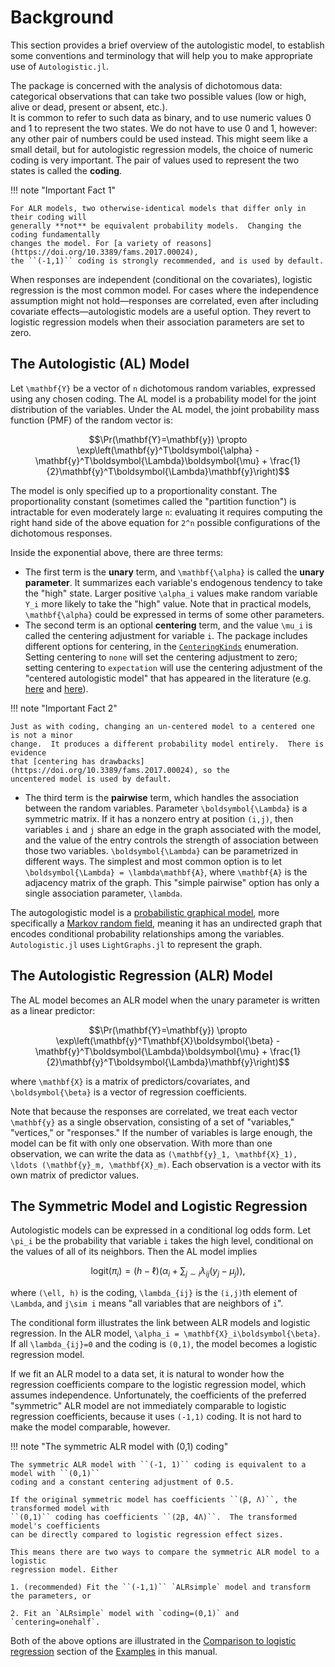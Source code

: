 # Background

This section provides a brief overview of the autologistic model, to establish some
conventions and terminology that will help you to make appropriate use of `Autologistic.jl`.

The package is concerned with the analysis of dichotomous data: categorical observations
that can take two possible values (low or high, alive or dead, present or absent, etc.).  
It is common to refer to such data as binary, and to use numeric values 0 and 1 to
represent the two states. We do not have to use 0 and 1, however: any other pair of numbers
could be used instead. This might seem like a small detail, but for autologistic
regression models, the choice of numeric coding is very important. The pair of
values used to represent the two states is called the **coding**.

!!! note "Important Fact 1"

    For ALR models, two otherwise-identical models that differ only in their coding will
    generally **not** be equivalent probability models.  Changing the coding fundamentally
    changes the model. For [a variety of reasons](https://doi.org/10.3389/fams.2017.00024),
    the ``(-1,1)`` coding is strongly recommended, and is used by default.

When responses are independent (conditional on the covariates), logistic regression is the
most common model. For cases where the independence assumption might not hold—responses are
correlated, even after including covariate effects—autologistic models are a useful
option.  They revert to logistic regression models when their association parameters are
set to zero.

## The Autologistic (AL) Model

Let ``\mathbf{Y}`` be a vector of ``n`` dichotomous random variables, expressed using any
chosen coding.  The AL model is a probability model for the joint distribution of the variables.
Under the AL model, the joint probability mass function
(PMF) of the random vector is:

```math
\Pr(\mathbf{Y}=\mathbf{y}) \propto \exp\left(\mathbf{y}^T\boldsymbol{\alpha} -
\mathbf{y}^T\boldsymbol{\Lambda}\boldsymbol{\mu} +
\frac{1}{2}\mathbf{y}^T\boldsymbol{\Lambda}\mathbf{y}\right)
```

The model is only specified up to a proportionality constant.  The proportionality constant
(sometimes called the "partition function") is intractable for even moderately large ``n``:
evaluating it requires computing the right hand side of the above equation for ``2^n``
possible configurations of the dichotomous responses.

Inside the exponential above, there are three terms:

* The first term is the **unary** term, and ``\mathbf{\alpha}`` is called the
  **unary parameter**.  It summarizes each variable's endogenous tendency to take the "high"
  state. Larger positive ``\alpha_i`` values make random variable ``Y_i`` more likely to take
  the "high" value.  Note that in practical models, ``\mathbf{\alpha}`` could be expressed
  in terms of some other parameters.
* The second term is an optional **centering** term, and the value ``\mu_i`` is called the
  centering adjustment for variable ``i``.  The package includes different options
  for centering, in the [`CenteringKinds`](@ref) enumeration.  Setting centering to `none`
  will set the centering adjustment to zero; setting centering to `expectation` will use the
  centering adjustment of the "centered autologistic model" that has appeared in the
  literature (e.g. [here](https://link.springer.com/article/10.1198/jabes.2009.07032) and
  [here](https://doi.org/10.1002/env.1102)).

!!! note "Important Fact 2"

    Just as with coding, changing an un-centered model to a centered one is not a minor
    change.  It produces a different probability model entirely.  There is evidence
    that [centering has drawbacks](https://doi.org/10.3389/fams.2017.00024), so the
    uncentered model is used by default.

* The third term is the **pairwise** term, which handles the association between the
  random variables.  Parameter ``\boldsymbol{\Lambda}`` is a symmetric matrix.  If it has
  a nonzero entry at position ``(i,j)``, then variables ``i`` and ``j`` share an edge in the
  graph associated with the model, and the value of the entry controls the strength of
  association between those two variables. ``\boldsymbol{\Lambda}`` can be parametrized in
  different ways.  The simplest and most common option is to let
  ``\boldsymbol{\Lambda} = \lambda\mathbf{A}``, where ``\mathbf{A}`` is the adjacency
  matrix of the graph.  This "simple pairwise" option has only a single association
  parameter, ``\lambda``.

The autogologistic model is a
[probabilistic graphical model](https://en.wikipedia.org/wiki/Graphical_model), more
specifically a [Markov random field](https://en.wikipedia.org/wiki/Markov_random_field),
meaning it has an undirected graph that encodes conditional probability relationships among
the variables. `Autologistic.jl` uses `LightGraphs.jl` to represent the graph.

## The Autologistic Regression (ALR) Model

The AL model becomes an ALR model when the unary parameter is written as a linear
predictor:

```math
\Pr(\mathbf{Y}=\mathbf{y}) \propto \exp\left(\mathbf{y}^T\mathbf{X}\boldsymbol{\beta} -
\mathbf{y}^T\boldsymbol{\Lambda}\boldsymbol{\mu} +
\frac{1}{2}\mathbf{y}^T\boldsymbol{\Lambda}\mathbf{y}\right)
```

where ``\mathbf{X}`` is a matrix of predictors/covariates, and ``\boldsymbol{\beta}``
is a vector of regression coefficients.

Note that because the responses are correlated, we treat each vector ``\mathbf{y}`` as
a single observation, consisting of a set of "variables," "vertices," or "responses." If
the number of variables is large enough, the model can be fit with only one observation.
With more than one observation, we can write the data as
``(\mathbf{y}_1, \mathbf{X}_1), \ldots (\mathbf{y}_m, \mathbf{X}_m)``. Each observation is
a vector with its own matrix of predictor values.  

## The Symmetric Model and Logistic Regression

Autologistic models can be expressed in a conditional log odds form.  Let ``\pi_i`` be
the probability that variable ``i`` takes the high level, conditional on the values of all
of its neighbors. Then the AL model implies

```math
\text{logit}(\pi_i) = (h-\ell)(\alpha_i + \sum_{j\sim i}\lambda_{ij}(y_j - \mu_j)),
```

where ``(\ell, h)`` is the coding, ``\lambda_{ij}`` is the ``(i,j)``th element of
``\Lambda``, and ``j\sim i`` means "all variables that are neighbors of ``i``".

The conditional form illustrates the link between ALR models and logistic
regression.  In the ALR model, ``\alpha_i = \mathbf{X}_i\boldsymbol{\beta}``.  If all
``\lambda_{ij}=0`` and the coding is ``(0,1)``, the model becomes a logistic regression
model.

If we fit an ALR model to a data set, it is natural to wonder how the regression
coefficients compare to the logistic regression model, which assumes independence.
Unfortunately, the coefficients of the preferred "symmetric" ALR model are not immediately
comparable to logistic regression coefficients, because it uses ``(-1,1)``
coding.  It is not hard to make the model comparable, however.

!!! note "The symmetric ALR model with (0,1) coding"

    The symmetric ALR model with ``(-1, 1)`` coding is equivalent to a model with ``(0,1)``
    coding and a constant centering adjustment of 0.5.

    If the original symmetric model has coefficients ``(β, Λ)``, the transformed model with
    ``(0,1)`` coding has coefficients ``(2β, 4Λ)``.  The transformed model's coefficients
    can be directly compared to logistic regression effect sizes.

    This means there are two ways to compare the symmetric ALR model to a logistic
    regression model. Either

    1. (recommended) Fit the ``(-1,1)`` `ALRsimple` model and transform the parameters, or

    2. Fit an `ALRsimple` model with `coding=(0,1)` and `centering=onehalf`.

Both of the above options are illustrated in the [Comparison to logistic regression](@ref)
section of the [Examples](@ref) in this manual.